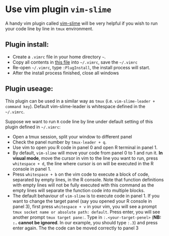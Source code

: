 # Use vim plugin `vim-slime`

A handy vim plugin called [vim-slime](https://github.com/jpalardy/vim-slime) will be very helpful if you wish to run your code line by line in `tmux` environment.

## Plugin install:

* Create a `.vimrc` file in your home directory `~`. 
* Copy all contents in [this file](https://github.com/djhshih/dot/blob/main/.vimrc) into `~/.vimrc`, save the `~/.vimrc`
* Re-open `~/.vimrc`, type `:PlugInstall`, the install process will start.
* After the install process finished, close all windows

## Plugin useage:

This plugin can be used in a similar way as `tmux` (i.e. `vim-slime-leader + command key`). Default vim-slime-leader is whitespace defined in the `~/.vimrc`. 

Suppose we want to run `R` code line by line under default setting of this plugin defined in `~/.vimrc`:

* Open a tmux session, split your window to different panel 
* Check the panel number by `tmux-leader + q`.
* Use vim to open you R code in panel 0 and open R terminal in panel 1.
* By default, `vim-slime` will move your code from panel 0 to 1 and run it. **In visual mode**, move the cursor in vim to the line you want to run, press `whitespace + d`, the line where cursor is on will be executed in the R console in panel 1.
* Press `whitespace + b` on the vim code to execute a block of code, separated by empty lines, in the R console. Note that function definitions with empty lines will not be fully executed with this command as the empty lines will separate the function code into multiple blocks.
* The default behaviour of `vim-slime` is to execute code in panel 1. If you want to change the target panel (say you opened your R console in panel 3), first press `whitespace + v` in your vim, you will see a prompt `tmux socket name or absolute path: default`. Press enter, you will see another prompt `tmux target pane:`. Type in `:.<your-target-penel>` (**NB: `:.` cannot be ignored**. In our example, you should type `:.3`) and press enter again. The the code can be moved correctly to panel 3
